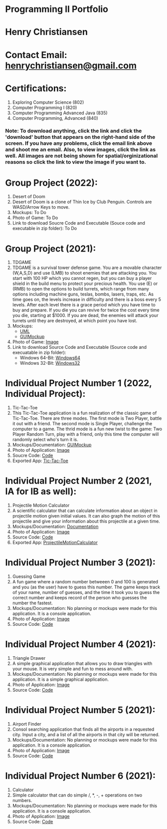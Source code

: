 # Programming II Portfolio
# Henry Christiansen
# Contact Email: <henrychristiansen@gmail.com>
# Certifications:
1. Exploring Computer Science (802)
2. Computer Programming I (820)
3. Computer Programming Advanced Java (835)
4. Computer Programming, Advanced (840)
### Note: To download anything, click the link and click the 'download' button that appears on the right-hand side of the screen. If you have any problems, click the email link above and shoot me an email. Also, to view images, click the link as well. All images are not being shown for spatial/orginizational reasons so click the link to view the image if you want to. 

# Group Project (2022):
1. Desert of Doom
2. Desert of Doom is a clone of Thin Ice by Club Penguin. Controls are WASD/Arrow Keys to move.
3. Mockups: To Do
4. Photo of Game: To Do
5. Link to download Soucre Code and Executable (Souce code and executable in zip folder): To Do

# Group Project (2021):
1. TDGAME
2. TDGAME is a survival tower defense game. You are a movable character (W,A,S,D) and use (LMB) to shoot enemies that are attacking you. You start with 100 HP which you cannot regen, but you can buy a player shield in the build menu to protect your precious health. You use (E) or (RMB) to open the options to build turrets, which range from many options including machine guns, teslas, bombs, lasers, traps, etc. As time goes on, the levels increase in difficulty and there is a boss every 5 levels. After each level there is a grace period which you have time to buy and prepare. If you die you can revive for twice the cost every time you die, starting at $1000. If you are dead, the enemies will attack your turrets until they are destroyed, at which point you have lost.
3. Mockups:
   * [UML](https://github.com/HenryChristiansen/ProgrammingPortfolio/blob/main/ProjectsData/GroupProject/TDGame_UML_DOC.png)
   * [GUIMockup](https://github.com/HenryChristiansen/ProgrammingPortfolio/blob/main/ProjectsData/GroupProject/GUIMockup.png)
4. Photo of Game: [Image](https://github.com/HenryChristiansen/ProgrammingPortfolio/blob/main/ProjectsData/GroupProject/GamePic.PNG)
5. Link to download Source Code and Executable (Source code and execuatable in zip folder): 
   * Windows 64-Bit: [Windows64](https://github.com/HenryChristiansen/ProgrammingPortfolio/blob/main/ProjectsData/GroupProject/Windows64.zip)
   * Windows 32-Bit: [Windows32](https://github.com/HenryChristiansen/ProgrammingPortfolio/blob/main/ProjectsData/GroupProject/Windows32.zip)

# Individual Project Number 1 (2022, Individual Project):
1. Tic-Tac-Toe
2. This Tic-Tac-Toe application is a fun realization of the classic game of Tic-Tac-Toe. There are three modes. The first mode is Two Player, battle it out with a friend. The second mode is Single Player, challenge the computer to a game. The thrid mode is a fun new twist to the game: Two Player Random Turn, play with a friend, only this time the computer will randomly select who's turn it is.
3. Mockups/Documentation: [GUIMockup](https://github.com/HenryChristiansen/ProgrammingPortfolio/blob/main/ProjectsData/2022IndividualProject/GUIMockup.png)
4. Photo of Application: [Image](https://github.com/HenryChristiansen/ProgrammingPortfolio/blob/main/ProjectsData/2022IndividualProject/TicTacToeImage.png)
5. Soucre Code: [Code](https://github.com/HenryChristiansen/ProgrammingPortfolio/blob/main/ProjectsData/2022IndividualProject/src.zip)
6. Exported App: [Tic-Tac-Toe](https://github.com/HenryChristiansen/ProgrammingPortfolio/blob/main/ProjectsData/2022IndividualProject/TicTacToe.jar)

# Individual Project Number 2 (2021, IA for IB as well):
1. Projectile Motion Calculator
2. A scientific calculator that can calculate information about an object in projectile motion given initial values. It can also graph the motion of this projectile and give    your information about this projectile at a given time.
3. Mockups/Documentation: [Documentation](https://github.com/HenryChristiansen/ProgrammingPortfolio/blob/main/ProjectsData/IndividualOne/Criterion_B_Design.pdf)
4. Photo of Application: [Image](https://github.com/HenryChristiansen/ProgrammingPortfolio/blob/main/ProjectsData/IndividualOne/ImageTitle.png)
5. Source Code: [Code](https://github.com/HenryChristiansen/ProgrammingPortfolio/blob/main/ProjectsData/IndividualOne/SourceCode.zip)
6. Exported App: [ProjectileMotionCalculator](https://github.com/HenryChristiansen/ProgrammingPortfolio/blob/main/ProjectsData/IndividualOne/ProjectileMotionCalculator.jar)

# Individual Project Number 3 (2021):
1. Guessing Game
2. A fun game where a random number betweeen 0 and 100 is generated and you (as the user) have to guess this number. The game keeps track of your name, number of guesses, and the time it took you to guess the correct number and keeps record of the person who guesses the number the fastest.
3. Mockups/Documentation: No planning or mockups were made for this application. It is a console application.
4. Photo of Application: [Image](https://github.com/HenryChristiansen/ProgrammingPortfolio/blob/main/ProjectsData/IndividualTwo/ProjectImage.PNG)
5. Source Code: [Code](https://github.com/HenryChristiansen/ProgrammingPortfolio/blob/main/ProjectsData/IndividualTwo/SourceCode.zip)

# Individual Project Number 4 (2021):
1. Triangle Drawer
2. A simple graphical application that allows you to draw triangles with your mouse. It is very simple and fun to mess around with.
3. Mockups/Documentation: No planning or mockups were made for this application. It is a simple graphical application.
4. Photo of Application: [Image](https://github.com/HenryChristiansen/ProgrammingPortfolio/blob/main/ProjectsData/IndividualThree/ProjectImage.PNG)
5. Source Code: [Code](https://github.com/HenryChristiansen/ProgrammingPortfolio/blob/main/ProjectsData/IndividualThree/SourceCode.zip)

# Individual Project Number 5 (2021):
1. Airport Finder
2. Consol searching application that finds all the airports in a requested city. Input a city, and a list of all the airports in that city will be returned.
3. Mockups/Documentation: No planning or mockups were made for this application. It is a console application.
4. Photo of Application: [Image](https://github.com/HenryChristiansen/ProgrammingPortfolio/blob/main/ProjectsData/IndividualFour/ProjectImage.PNG)
5. Source Code: [Code](https://github.com/HenryChristiansen/ProgrammingPortfolio/blob/main/ProjectsData/IndividualFour/SourceCode.zip)

# Individual Project Number 6 (2021):
1. Calculator
2. Simple calculator that can do simple /, *, -, + operations on two numbers. 
3. Mockups/Documentation: No planning or mockups were made for this application. It is a console application.
4. Photo of Application: [Image](https://github.com/HenryChristiansen/ProgrammingPortfolio/blob/main/ProjectsData/IndividualFive/ProjectImage.PNG)
5. Source Code: [Code](https://github.com/HenryChristiansen/ProgrammingPortfolio/blob/main/ProjectsData/IndividualFive/JavaCalculator.zip)
